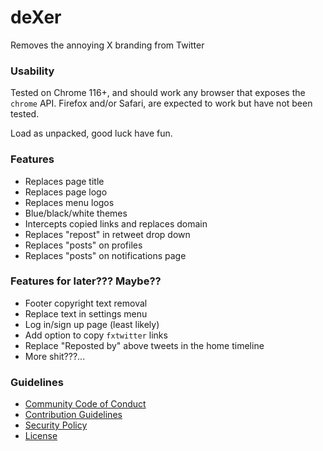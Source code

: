 # deXer
Removes the annoying X branding from Twitter

### Usability
Tested on Chrome 116+, and should work any browser that exposes the `chrome` API. Firefox and/or Safari, are expected to work but have not been tested.

Load as unpacked, good luck have fun.

### Features
- Replaces page title
- Replaces page logo
- Replaces menu logos
- Blue/black/white themes
- Intercepts copied links and replaces domain
- Replaces "repost" in retweet drop down
- Replaces "posts" on profiles
- Replaces "posts" on notifications page

### Features for later??? Maybe??
- Footer copyright text removal
- Replace text in settings menu
- Log in/sign up page (least likely)
- Add option to copy `fxtwitter` links
- Replace "Reposted by" above tweets in the home timeline
- More shit???...

### Guidelines
- [Community Code of Conduct](.github/CODE_OF_CONDUCT.md)
- [Contribution Guidelines](.github/CONTRIBUTING.md)
- [Security Policy](.github/SECURITY.md)
- [License](LICENSE)
